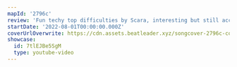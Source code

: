 ```yaml
---
mapId: '2796c'
review: 'Fun techy top difficulties by Scara, interesting but still accessible lower difficulties +  incredible chroma lightshow by Alice. Really honors the name Doki Doki by making your heart race!'
startDate: '2022-08-01T00:00:00.000Z'
coverUrlOverwrite: https://cdn.assets.beatleader.xyz/songcover-2796c-cover.jpg
showcase:
  id: 7tlEJBe5SgM
  type: youtube-video
---
```

